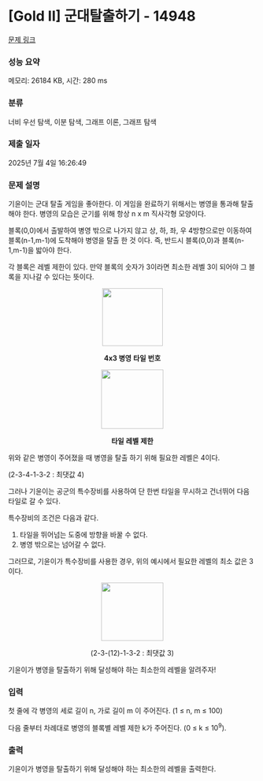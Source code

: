 # [Gold II] 군대탈출하기 - 14948 

[문제 링크](https://www.acmicpc.net/problem/14948) 

### 성능 요약

메모리: 26184 KB, 시간: 280 ms

### 분류

너비 우선 탐색, 이분 탐색, 그래프 이론, 그래프 탐색

### 제출 일자

2025년 7월 4일 16:26:49

### 문제 설명

<p>기윤이는 군대 탈출 게임을 좋아한다. 이 게임을 완료하기 위해서는 병영을 통과해 탈출해야 한다. 병영의 모습은 군기를 위해 항상 n x m 직사각형 모양이다.</p>

<p>블록(0,0)에서 출발하여 병영 밖으로 나가지 않고 상, 하, 좌, 우 4방향으로만 이동하여 블록(n-1,m-1)에 도착해야 병영을 탈출 한 것 이다. 즉, 반드시 블록(0,0)과 블록(n-1,m-1)을 밟아야 한다.</p>

<p>각 블록은 레벨 제한이 있다. 만약 블록의 숫자가 3이라면 최소한 레벨 3이 되어야 그 블록을 지나갈 수 있다는 뜻이다.</p>

<p style="text-align:center"><img alt="" src="https://onlinejudgeimages.s3-ap-northeast-1.amazonaws.com/problem/14948/1.png" style="height:117px; width:123px"></p>

<p style="text-align:center"><strong>4x3 </strong><strong>병영</strong> <strong>타일</strong> <strong>번호</strong></p>

<p style="text-align:center"><strong><img alt="" src="https://onlinejudgeimages.s3-ap-northeast-1.amazonaws.com/problem/14948/2.png" style="height:120px; width:126px"></strong></p>

<p style="text-align:center"><strong>타일</strong> <strong>레벨</strong> <strong>제한</strong></p>

<p>위와 같은 병영이 주어졌을 때 병영을 탈출 하기 위해 필요한 레벨은 4이다.</p>

<p>(2-3-4-1-3-2 : 최댓값 4)</p>

<p>그러나 기윤이는 공군의 특수장비를 사용하여 단 한번 타일을 무시하고 건너뛰어 다음 타일로 갈 수 있다.</p>

<p>특수장비의 조건은 다음과 같다.</p>

<ol>
	<li>타일을 뛰어넘는 도중에 방향을 바꿀 수 없다.</li>
	<li>병영 밖으로는 넘어갈 수 없다.</li>
</ol>

<p>그러므로, 기윤이가 특수장비를 사용한 경우, 위의 예시에서 필요한 레벨의 최소 값은 3이다.</p>

<p style="text-align:center"> <img alt="" src="https://onlinejudgeimages.s3-ap-northeast-1.amazonaws.com/problem/14948/3.png" style="height:118px; width:126px"></p>

<p style="text-align:center">(2-3-(12)-1-3-2 : 최댓값 3)</p>

<p>기윤이가 병영을 탈출하기 위해 달성해야 하는 최소한의 레벨을 알려주자!</p>

### 입력 

 <p>첫 줄에 각 병영의 세로 길이 n, 가로 길이 m 이 주어진다. (1 ≤ n, m ≤ 100)</p>

<p>다음 줄부터 차례대로 병영의 블록별 레벨 제한 k가 주어진다. (0 ≤ k ≤ 10<sup>9</sup>).</p>

### 출력 

 <p>기윤이가 병영을 탈출하기 위해 달성해야 하는 최소한의 레벨을 출력한다.</p>

